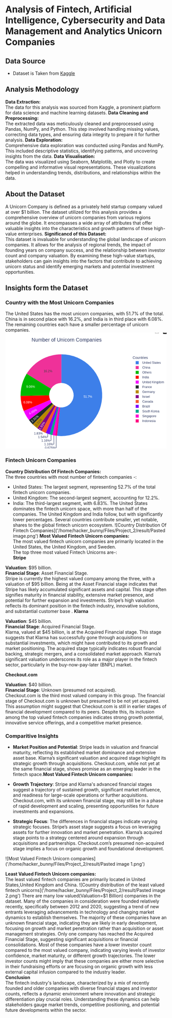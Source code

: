 # Analysis of Fintech, Artificial Intelligence, Cybersecurity and Data Management and Analytics Unicorn Companies
## Data Source
- Dataset is Taken from [Kaggle]('https://www.kaggle.com/datasets/deepcontractor/unicorn-companies-dataset')
## Analysis Methodology
**Data Extraction:**<br>
The data for this analysis was sourced from Kaggle, a prominent platform for data science and machine learning datasets.
**Data Cleaning and Preprocessing:**<br>
The extracted data was meticulously cleaned and preprocessed using Pandas, NumPy, and Python. This step involved handling missing values, correcting data types, and ensuring data integrity to prepare it for further analysis.
**Data Exploration:**<br>
Comprehensive data exploration was conducted using Pandas and NumPy. This included descriptive statistics, identifying patterns, and uncovering insights from the data.
**Data Visualisation:**<br>
The data was visualized using Seaborn, Matplotlib, and Plotly to create compelling and informative visual representations. These visualizations helped in understanding trends, distributions, and relationships within the data.
## About the Dataset
A Unicorn Company is defined as a privately held startup company valued at over $1 billion. The dataset utilized for this analysis provides a comprehensive overview of unicorn companies from various regions around the globe. It encompasses a wide array of attributes that offer valuable insights into the characteristics and growth patterns of these high-value enterprises.
**Significancd of this Dataset:**<br>
This dataset is invaluable for understanding the global landscape of unicorn companies. It allows for the analysis of regional trends, the impact of founding years on company success, and the relationship between investor count and company valuation. By examining these high-value startups, stakeholders can gain insights into the factors that contribute to achieving unicorn status and identify emerging markets and potential investment opportunities.
## Insights form the Dataset
### Country with the Most Unicorn Companies
The United States has the most unicorn companies, with 51.7% of the total. China is in second place with 16.2%, and India is in third place with 6.08%. The remaining countries each have a smaller percentage of unicorn companies.<br>
![Pie Chart](data_science_projects/unicorn_dataset_analysis/result/unicorn_vs_country.png)
### Fintech Unicorn Companies
**Country Distribution Of Fintech Companies:**<br>
The three countries with most number of fintech companies -:
- United States: The largest segment, representing 52.7% of the total fintech unicorn companies.
- United Kingdom: The second-largest segment, accounting for 12.2%.
- India: The third-largest segment, with 6.83%.
The United States dominates the fintech unicorn space, with more than half of the companies. The United Kingdom and India follow, but with significantly lower percentages. Several countries contribute smaller, yet notable, shares to the global fintech unicorn ecosystem.
![Country Distribution Of Fintech Companies]('/home/hacker_bunny/Files/Project_2/result/Pasted image.png')
**Most Valued Fintech Unicorn companies:**<br>
The most valued fintech unicorn companies are primarily located in the United States, the United Kingdom, and Sweden.<br>
The top three most valued Fintech Unicorns are-:<br>
**Stripe**

**Valuation**: $95 billion.<br>
**Financial Stage**: Asset Financial Stage.<br>
Stripe is currently the highest valued company among the three, with a valuation of $95 billion. Being at the Asset Financial stage indicates that Stripe has likely accumulated significant assets and capital. This stage often signifies maturity in financial stability, extensive market presence, and potential for further expansion and investments. Stripe’s high valuation reflects its dominant position in the fintech industry, innovative solutions, and substantial customer base
.
**Klarna**

**Valuation**: $45 billion.<br>
**Financial Stage**: Acquired Financial Stage.<br>
Klarna, valued at $45 billion, is at the Acquired Financial stage. This stage suggests that Klarna has successfully gone through acquisitions or substantial investments, which might have contributed to its growth and market positioning. The acquired stage typically indicates robust financial backing, strategic mergers, and a consolidated market approach. Klarna’s significant valuation underscores its role as a major player in the fintech sector, particularly in the buy-now-pay-later (BNPL) market.

**Checkout.com**

**Valuation**: $40 billion.<br>
**Financial Stage**: Unknown (presumed not acquired).<br>
Checkout.com is the third most valued company in this group. The financial stage of Checkout.com is unknown but presumed to be not yet acquired. This assumption might suggest that Checkout.com is still in earlier stages of financial development compared to its peers. Despite this, its inclusion among the top valued fintech companies indicates strong growth potential, innovative service offerings, and a competitive market presence.

### Comparitive Insights

- **Market Position and Potential**: Stripe leads in valuation and financial maturity, reflecting its established market dominance and extensive asset base. Klarna’s significant valuation and acquired stage  highlight its strategic growth through acquisitions. Checkout.com, while not yet at the same financial stage, shows promise as an emerging leader in the fintech space.**Most Valued Fintech Unicorn companies:**<br>

- **Growth Trajectory**: Stripe and Klarna's advanced financial stages suggest a trajectory of sustained growth, significant market influence, and readiness for large-scale operations or further acquisitions. Checkout.com, with its unknown financial stage, may still be in a phase of rapid development and scaling, presenting opportunities for future investments and expansions.

- **Strategic Focus**: The differences in financial stages indicate varying strategic focuses. Stripe’s asset stage suggests a focus on leveraging assets for further innovation and market penetration. Klarna’s acquired stage points to a strategy centered around expansion through acquisitions and partnerships. Checkout.com’s presumed non-acquired stage implies a focus on organic growth and foundational development.

![Most Valued Fintech Unicorn companies]('/home/hacker_bunny/Files/Project_2/result/Pasted image 1.png')

**Least Valued Fintech Unicorn companies:**<br>
The least valued fintech companies are primarily located in United States,United Kingdom and China.
![Country distribution of the least valued fintech unicorns]('/home/hacker_bunny/Files/Project_2/result/Pasted image 2.png')
There are many low valued(Valuation=$1 Billion) companies in the dataset.
Many of the companies in consideration were founded relatively recently, specifically between 2012 and 2020, suggesting a trend of new entrants leveraging advancements in technology and changing market dynamics to establish themselves. The majority of these companies have an unknown financial stage, indicating they are likely in early development, focusing on growth and market penetration rather than acquisition or asset management strategies. Only one company has reached the Acquired Financial Stage, suggesting significant acquisitions or financial consolidations. Most of these companies have a lower investor count compared to the most valued company, indicating varying levels of investor confidence, market maturity, or different growth trajectories. The lower investor counts might imply that these companies are either more selective in their fundraising efforts or are focusing on organic growth with less external capital infusion compared to the industry leader.  
**Conclusion**<br>
The fintech industry's landscape, characterized by a mix of recently founded and older companies with diverse financial stages and investor counts, reflects a dynamic environment where innovation and strategic differentiation play crucial roles. Understanding these dynamics can help stakeholders gauge market trends, competitive positioning, and potential future developments within the sector.

